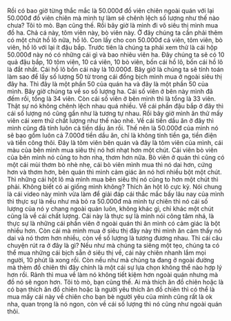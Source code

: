 Rồi có bao giờ từng thắc mắc là 50.000đ đồ viên chiên ngoài quán với lại 50.000đ đồ viên chiên mà mình tự làm sẽ chênh lệch số lượng như thế nào chưa? Tôi tò mò. Bạn cũng thế. Rồi bây giờ là mình đi vô siêu thị mình mua đồ ha. Chả cá này, tôm viên này, bò viên này. Ở đây chúng ta cần phải thêm có một chút hồ lô nữa, hồ lô. Con lấy cho con 50.000đ cá viên, tôm viên, bò viên, hồ lô với lại ít đậu bắp. Trước tiên là chúng ta phải xem thử là cái hộp 50.000đ này nó có những cái gì và bao nhiêu viên ha. Đây chúng ta sẽ có 10 quả đậu bắp, 10 tôm viên, 10 cá viên, 10 bò viên, bốn cái hồ lô, bốn cái hồ lô là đắt nhất. Cái hồ lô bốn cái này là 10.000đ. Bây giờ là chúng ta sẽ tính toán làm sao để lấy số lượng 50 từ trong cái đống bịch mình mua ở ngoài siêu thị đây ha. 
 Thì đây là một phần 50 của quán ha và đây là một phần 50 của mình. Bây giờ chúng ta về so số lượng ha. Cái số viên ở bên này mình đã đếm rồi, tổng là 34 viên. Còn cái số viên ở bên mình thì là tổng là 33 viên. Thật sự nó không chênh lệch nhau quá nhiều. Về cái phần đậu bắp ở đây thì cái số lượng nó cũng gần như là tương tự nhau. Rồi bây giờ mình ăn thử mấy viên cái xem thử chất lượng như thế nào nhé. Về cái tiền dầu ăn ở đây thì mình cũng đã tính luôn cả tiền dầu ăn rồi. Thế nên là 50.000đ của mình nó sẽ bao gồm luôn cả 7.000đ tiền dầu ăn, chỉ là không tính tiền ga, tiền điện và tiền công thôi. Đây là tôm viên bên quán và đây là tôm viên của mình, cái màu của bên mình mua siêu thị nó hơi nhạt hơn một chút. Cái viên bò viên của bên mình nó cũng to hơn nha, thơm hơn nữa. Bò viên ở quán thì cũng có một cái mùi thơm bò nhè nhẹ, cái bò viên mình mua thì nó dai hơn, cứng hơn và thơm hơn, bên quán thì mình cảm giác ăn nó hơi nhiều bột một chút. Thì những cái hột lô mà mình mua bên siêu thị nó cũng to hơn một chút thì phải. Không biết có ai giống mình không? Thích ăn hột lô cực kỳ. Nói chung là cái video này mình vừa làm để giải đáp cái thắc mắc bấy lâu nay của mình thì thực sự là nếu như mà bỏ ra 50.000đ mà mình tự chiên thì nó cái số lượng của nó y chang ngoài quán luôn, không khác gì, chỉ khác một chút cũng là về cái chất lượng. Cái này là thực sự là mình nói công tâm nhá, là thực sự là những cái phần viên ở ngoài quán thì ăn mình có cảm giác là bột nhiều hơn. Còn cái mà mình mua ở siêu thị đây này thì mình ăn cảm thấy nó dai và nó thơm hơn nhiều, còn về số lượng là tương đương nhau. Thì cái câu chuyện rút ra ở đây là gì? Nếu như mà chúng ta siêng một tẹo, chúng ta có thể mua những cái bịch sẵn ở siêu thị về, cái này chiên nhanh lắm mọi người, 10 phút là xong rồi. Còn nếu như mà chúng ta đang ở ngoài đường mà thèm đồ chiên thì đây chính là một cái sự lựa chọn không thể nào hợp lý hơn rồi. Rảnh thì mua về làm nó không tiết kiệm hơn ngoài quán nhưng mà đồ nó sẽ ngon hơn. Tôi tò mò, bạn cũng thế. Ai mà thích ăn đồ chiên hoặc là có bạn thích ăn đồ chiên hoặc là người yêu thích ăn đồ chiên thì có thể là mua mấy cái này về chiên cho bạn bè người yêu của mình cũng rất là ok nha, quan trọng là nó ngon, còn về cái số lượng thì nó cũng như ngoài quán thôi.